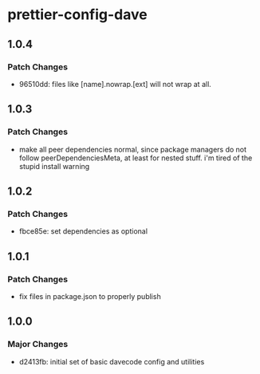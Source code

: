# prettier-config-dave

## 1.0.4

### Patch Changes

- 96510dd: files like [name].nowrap.[ext] will not wrap at all.

## 1.0.3

### Patch Changes

- make all peer dependencies normal, since package managers do not follow peerDependenciesMeta, at
  least for nested stuff. i'm tired of the stupid install warning

## 1.0.2

### Patch Changes

- fbce85e: set dependencies as optional

## 1.0.1

### Patch Changes

- fix files in package.json to properly publish

## 1.0.0

### Major Changes

- d2413fb: initial set of basic davecode config and utilities
